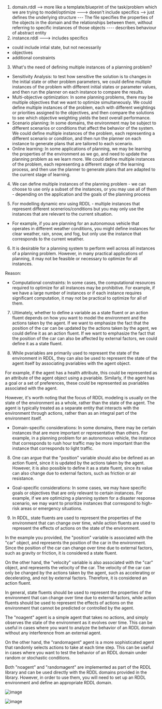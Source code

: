 1. domain.rddl --> more like a template/blueprint of the task/problem which we are trying to model/optimize ---> doesn't include specifics --> just defines the underlying structure   --- The file specifies the properties of the objects in the domain and the relationships between them, without referring to specific instances of those objects ---- describes behaviour of abstract entity
2. instance.rddl ---> includes specifics
- could include intial state, but not necessarily
- objectives
- additional constraints
  
3. What's the need of defining multiple instances of a planning problem?
- Sensitivity Analysis: to test how sensitive the solution is to changes in the initial state or other problem parameters, we could define multiple instances of the problem with different initial states or parameter values, and then run the planner on each instance to compare the results.
- Multi-objective optimization: In some planning problems, there may be multiple objectives that we want to optimize simultaneously. We could define multiple instances of the problem, each with different weightings or priorities assigned to the objectives, and then compare the solutions to see which objective weighting yields the best overall performance.
- Scenario planning: In some domains, the environment may be subject to different scenarios or conditions that affect the behavior of the system. We could define multiple instances of the problem, each representing a different scenario or condition, and then run the planner on each instance to generate plans that are tailored to each scenario.
- Online learning: In some applications of planning, we may be learning the properties of the environment as we go, and need to update the planning problem as we learn more. We could define multiple instances of the problem, each representing a different stage of the learning process, and then use the planner to generate plans that are adapted to the current stage of learning.

4.  We can define multiple instances of the planning problem - we can choose to use only a subset of the instances, or you may use all of them - depending on the application and the goals of the planning process

5. For modelling dynamic env using RDDL - multiple instances that represent different scenerios/conditions but you may only use the instances that are relevant to the current situation.
- For example, if you are planning for an autonomous vehicle that operates in different weather conditions, you might define instances for clear weather, rain, snow, and fog, but only use the instance that corresponds to the current weather.

6. It is desirable for a planning system to perform well across all instances of a planning problem. However, in many practical applications of planning, it may not be feasible or necessary to optimize for all instances.

Reason:
- Computational constraints: In some cases, the computational resources required to optimize for all instances may be prohibitive. For example, if we have a large number of instances or if each instance requires significant computation, it may not be practical to optimize for all of them.


7. Ultimately, whether to define a variable as a state fluent or an action fluent depends on how you want to model the environment and the actions taken by the agent. If we want to emphasize the fact that the position of the car can be updated by the actions taken by the agent, we could define it as an action fluent. If we want to emphasize the fact that the position of the car can also be affected by external factors, we could define it as a state fluent.


7. While pvariables are primarily used to represent the state of the environment in RDDL, they can also be used to represent the state of the agent itself by associating pvariables with the agent object.

For example, if the agent has a health attribute, this could be represented as an attribute of the agent object using a pvariable. Similarly, if the agent has a goal or a set of preferences, these could be represented as pvariables associated with the agent.

However, it's worth noting that the focus of RDDL modeling is usually on the state of the environment as a whole, rather than the state of the agent. The agent is typically treated as a separate entity that interacts with the environment through actions, rather than as an integral part of the environment itself.



- Domain-specific considerations: In some domains, there may be certain instances that are more important or representative than others. For example, in a planning problem for an autonomous vehicle, the instance that corresponds to rush hour traffic may be more important than the instance that corresponds to light traffic.


8. One can argue that the "position" variable should also be defined as an action fluent, since it is updated by the actions taken by the agent. However, it is also possible to define it as a state fluent, since its value can also change due to external factors, such as friction or air resistance.
- Goal-specific considerations: In some cases, we may have specific goals or objectives that are only relevant to certain instances. For example, if we are optimizing a planning system for a disaster response scenario, we may want to prioritize instances that correspond to high-risk areas or emergency situations.


9. In RDDL, state fluents are used to represent the properties of the environment that can change over time, while action fluents are used to represent the effects of actions on the state of the environment.

In the example you provided, the "position" variable is associated with the "car" object, and represents the position of the car in the environment. Since the position of the car can change over time due to external factors, such as gravity or friction, it is considered a state fluent.

On the other hand, the "velocity" variable is also associated with the "car" object, and represents the velocity of the car. The velocity of the car can only be changed by the actions taken by the agent, such as accelerating or decelerating, and not by external factors. Therefore, it is considered an action fluent.

In general, state fluents should be used to represent the properties of the environment that can change over time due to external factors, while action fluents should be used to represent the effects of actions on the environment that cannot be predicted or controlled by the agent.



The "noagent" agent is a simple agent that takes no actions, and simply observes the state of the environment as it evolves over time. This can be useful in cases where you want to analyze the behavior of an RDDL domain without any interference from an external agent.

On the other hand, the "randomagent" agent is a more sophisticated agent that randomly selects actions to take at each time step. This can be useful in cases where you want to test the behavior of an RDDL domain under random or stochastic conditions.

Both "noagent" and "randomagent" are implemented as part of the RDDL library and can be used directly with the RDDL domains provided in the library. However, in order to use them, you will need to set up an RDDL environment and define an appropriate RDDL domain.

![image](https://user-images.githubusercontent.com/129742046/232355575-aa8948e0-8d2f-4c2c-9304-227cf3cef7d4.png)


![image](https://user-images.githubusercontent.com/129742046/232353748-1772b107-9267-46c4-a960-ad48dbc57156.png)


